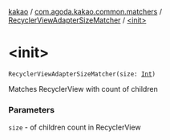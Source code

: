 [kakao](../../index.md) / [com.agoda.kakao.common.matchers](../index.md) / [RecyclerViewAdapterSizeMatcher](index.md) / [&lt;init&gt;](./-init-.md)

# &lt;init&gt;

`RecyclerViewAdapterSizeMatcher(size: `[`Int`](https://kotlinlang.org/api/latest/jvm/stdlib/kotlin/-int/index.html)`)`

Matches RecyclerView with count of children

### Parameters

`size` - of children count in RecyclerView